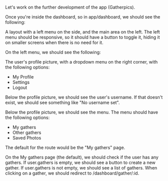 Let's work on the further development of the app (Gatherpics).

Once you're inside the dashboard, so in app/dashboard, we should see the following:

A layout with a left menu on the side, and the main area on the left. The left menu should be responsive, so it should have a button to toggle it, hiding it on smaller screens when there is no need for it.

On the left menu, we should see the following:

The user's profile picture, with a dropdown menu on the right corner, with the following options:

- My Profile
- Settings
- Logout

Below the profile picture, we should see the user's username. If that doesn't exist, we should see something like "No username set".

Below the profile picture, we should see the menu. The menu should have the following options:

- My gathers
- Other gathers
- Saved Photos

The default for the route would be the "My gathers" page.

On the My gathers page (the default), we should check if the user has any gathers. If user.gathers is empty, we should see a button to create a new gather. If user.gathers is not empty, we should see a list of gathers. When clicking on a gather, we should redirect to /dashboard/gather/:id.
